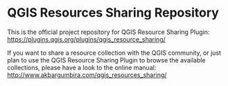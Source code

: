 # QGIS Resources Sharing Repository

This is the official project repository for QGIS Resource Sharing Plugin: https://plugins.qgis.org/plugins/qgis_resource_sharing/


If you want to share a resource collection with the QGIS community, or just plan to use the QGIS Resource Sharing Plugin to browse the available collections, please have a look to the online manual: http://www.akbargumbira.com/qgis_resources_sharing/

